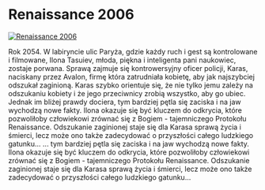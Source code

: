 Renaissance 2006 
=============
[![Renaissance 2006 ](http://vidos.pl/images/player.gif)](http://vidos.pl/renaissance-2006)

 Rok 2054. W labiryncie ulic Paryża, gdzie każdy ruch i gest są kontrolowane i filmowane, Ilona Tasuiev, młoda, piękna i inteligenta pani naukowiec, zostaje porwana. Sprawą zajmuje się kontrowersyjny oficer policji, Karas, naciskany przez Avalon, firmę która zatrudniała kobietę, aby jak najszybciej odszukał zaginioną. Karas szybko orientuje się, że nie tylko jemu zależy na odszukaniu kobiety i że jego przeciwnicy zrobią wszystko, aby go ubiec. Jednak im bliżej prawdy dociera, tym bardziej pętla się zaciska i na jaw wychodzą nowe fakty. Ilona okazuje się być kluczem do odkrycia, które pozwoliłoby człowiekowi zrównać się z Bogiem - tajemniczego Protokołu Renaissance. Odszukanie zaginionej staje się dla Karasa sprawą życia i śmierci, lecz może ono także zadecydować o przyszłości całego ludzkiego gatunku...  ... tym bardziej pętla się zaciska i na jaw wychodzą nowe fakty. Ilona okazuje się być kluczem do odkrycia, które pozwoliłoby człowiekowi zrównać się z Bogiem - tajemniczego Protokołu Renaissance. Odszukanie zaginionej staje się dla Karasa sprawą życia i śmierci, lecz może ono także zadecydować o przyszłości całego ludzkiego gatunku...
